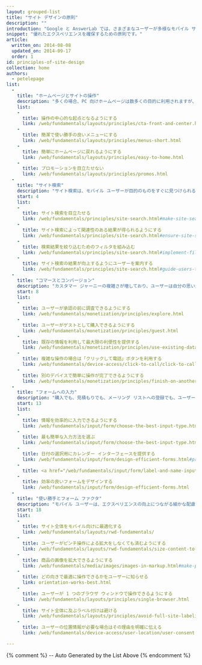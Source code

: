 ```yaml
---
layout: grouped-list
title: "サイト デザインの原則"
description: ""
introduction: "Google と AnswerLab では、さまざまなユーザーが多様なモバイル サイトをどのように操作しているのかについて徹底した<a href='research-study.html'>調査研究</a>を実施しました。その目標は、「優れたモバイル サイトに必要なものは何か」という問いへの答えを見つけることでした。"
snippet: "優れたエクスペリエンスを確保するための原則です。"
article:
  written_on: 2014-08-08
  updated_on: 2014-09-17
  order: 1
id: principles-of-site-design
collection: home
authors:
  - petelepage
list:
  -
    title: "ホームページとサイトの操作"
    description: "多くの場合、PC 向けホームページは数多くの目的に利用されますが、モバイル向けホームページは、ユーザーを望みのコンテンツへと案内することを主な目的とする必要があります。"
    list:
    -
      title: 操作の中心的な起点となるようにする
      link: /web/fundamentals/layouts/principles/cta-front-and-center.html
    -
      title: 簡潔で使い勝手の良いメニューにする
      link: /web/fundamentals/layouts/principles/menus-short.html
    -
      title: 簡単にホームページに戻れるようにする
      link: /web/fundamentals/layouts/principles/easy-to-home.html
    -
      title: プロモーションを目立たせない
      link: /web/fundamentals/layouts/principles/promos.html 
  -
    title: "サイト検索"
    description: "サイト検索は、モバイル ユーザーが目的のものをすぐに見つけられるようにするうえで重要です。"
    start: 4
    list:
    -
      title: サイト検索を目立たせる
      link: /web/fundamentals/principles/site-search.html#make-site-search-visible
    -
      title: サイト検索によって関連性のある結果が得られるようにする
      link: /web/fundamentals/principles/site-search.html#ensure-site-search-results-are-relevant
    -
      title: 検索結果を絞り込むためのフィルタを組み込む
      link: /web/fundamentals/principles/site-search.html#implement-filters-to-narrow-results
    -
      title: サイト検索の結果が向上するようにユーザーを案内する
      link: /web/fundamentals/principles/site-search.html#guide-users-to-better-site-search-results
  -
    title: "コマースとコンバージョン"
    description: "カスタマー ジャーニーの複雑さが増しており、ユーザーは自分の思い通りにコンバージョンができることを期待しています。"
    start: 8
    list:
    -
      title: ユーザーが承認の前に調査できるようにする
      link: /web/fundamentals/monetization/principles/explore.html
    -
      title: ユーザーがゲストとして購入できるようにする
      link: /web/fundamentals/monetization/principles/guest.html
    -
      title: 既存の情報を利用して最大限の利便性を提供する
      link: /web/fundamentals/monetization/principles/use-existing-data.html
    - 
      title: 複雑な操作の場合は「クリックして電話」ボタンを利用する
      link: /web/fundamentals/device-access/click-to-call/click-to-call.html
    - 
      title: 別のデバイスで簡単に操作が完了できるようにする
      link: /web/fundamentals/monetization/principles/finish-on-another-device
  -
    title: "フォームへの入力"
    description: "購入でも、見積もりでも、メーリング リストへの登録でも、ユーザーができるだけシームレスにコンバージョンを体験できるようにします。"
    start: 13
    list:
    -
      title: 情報を効率的に入力できるようにする
      link: /web/fundamentals/input/form/choose-the-best-input-type.html
    -
      title: 最も簡単な入力方法を選ぶ
      link: /web/fundamentals/input/form/choose-the-best-input-type.html#offer-suggestions-during-input-with-datalist
    -
      title: 日付の選択用にカレンダー インターフェースを提供する
      link: /web/fundamentals/input/form/design-efficient-forms.html#provide-visual-calendars-when-selecting-dates
    -
      title: <a href="/web/fundamentals/input/form/label-and-name-inputs.html">ラベル付け</a>や<a href="/web/fundamentals/input/form/provide-real-time-validation.html">リアルタイム検証</a>を利用してフォーム エラーを最小限に抑える
    -
      title: 効率の良いフォームをデザインする
      link: /web/fundamentals/input/form/design-efficient-forms.html
  -
    title: "使い勝手とフォーム ファクタ"
    description: "モバイル ユーザーは、エクスペリエンスの向上につながる細かな配慮に敏感に反応し、好意を示してくれます。"
    start: 18
    list: 
    -
      title: サイト全体をモバイル向けに最適化する
      link: /web/fundamentals/layouts/rwd-fundamentals/
    -
      title: ユーザーがピンチ操作による拡大をしなくても済むようにする
      link: /web/fundamentals/layouts/rwd-fundamentals/size-content-to-the-viewport.html
    -
      title: 商品の画像を拡大できるようにする
      link: /web/fundamentals/media/images/images-in-markup.html#make-product-images-expandable
    -
      title: どの向きで最適に操作できるかをユーザーに知らせる
      link: orientation-works-best.html
    -
      title: ユーザーが 1 つのブラウザ ウィンドウで操作できるようにする
      link: /web/fundamentals/layouts/principles/single-browser.html
    -
      title: サイト全体に及ぶラベル付けは避ける
      link: /web/fundamentals/layouts/principles/avoid-full-site-labeling.html
    -
      title: ユーザーの位置情報が必要な場合はその理由を明確に伝える
      link: /web/fundamentals/device-access/user-location/user-consent.html#always-request-access-to-location-on-a-user-gesture

---
```


{% comment %}
  -- Auto Generated by the List Above
{% endcomment %}


